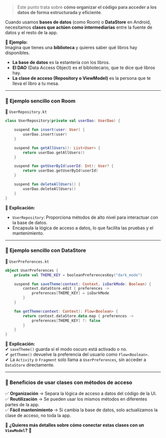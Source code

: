 > Este punto trata sobre **cómo organizar el código para acceder a los datos de forma estructurada y eficiente**.

Cuando usamos **bases de datos** (como Room) o **DataStore** en Android, necesitamos **clases que actúen como intermediarias** entre la fuente de datos y el resto de la app.

📌 **Ejemplo:**  
Imagina que tienes una **biblioteca** y quieres saber qué libros hay disponibles.

- **La base de datos** es la estantería con los libros.
- **El DAO** (Data Access Object) es el bibliotecario, que te dice qué libros hay.
- **La clase de acceso (Repository o ViewModel)** es la persona que te lleva el libro a tu mesa.

---

### **📌 Ejemplo sencillo con Room**

📂 `UserRepository.kt`

```kotlin
class UserRepository(private val userDao: UserDao) {

    suspend fun insert(user: User) {
        userDao.insert(user)
    }

    suspend fun getAllUsers(): List<User> {
        return userDao.getAllUsers()
    }

    suspend fun getUserById(userId: Int): User? {
        return userDao.getUserById(userId)
    }

    suspend fun deleteAllUsers() {
        userDao.deleteAllUsers()
    }
}
```

📌 **Explicación:**  
- `UserRepository`: Proporciona métodos de alto nivel para interactuar con la base de datos.
- Encapsula la lógica de acceso a datos, lo que facilita las pruebas y el mantenimiento.

---

### **📌 Ejemplo sencillo con DataStore**

📂 `UserPreferences.kt`

```kotlin
object UserPreferences {
    private val THEME_KEY = booleanPreferencesKey("dark_mode")

    suspend fun saveTheme(context: Context, isDarkMode: Boolean) {
        context.dataStore.edit { preferences ->
            preferences[THEME_KEY] = isDarkMode
        }
    }

    fun getTheme(context: Context): Flow<Boolean> {
        return context.dataStore.data.map { preferences ->
            preferences[THEME_KEY] ?: false
        }
    }
}
```

📌 **Explicación:**  
✔ `saveTheme()` guarda si el modo oscuro está activado o no.  
✔ `getTheme()` devuelve la preferencia del usuario como `Flow<Boolean>`.  
✔ La `Activity` o `Fragment` solo llama a `UserPreferences`, sin acceder a `DataStore` directamente.

---

### **📌 Beneficios de usar clases con métodos de acceso**

✅ **Organización** → Separa la lógica de acceso a datos del código de la UI.  
✅ **Reutilización** → Se pueden usar los mismos métodos en diferentes partes de la app.  
✅ **Fácil mantenimiento** → Si cambia la base de datos, solo actualizamos la clase de acceso, no toda la app.

📌 **¿Quieres más detalles sobre cómo conectar estas clases con un `ViewModel`?** 🚀